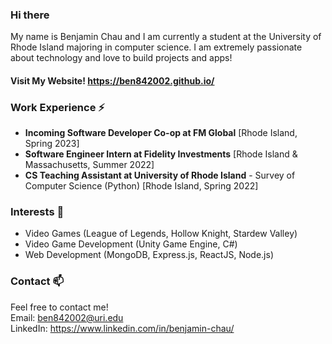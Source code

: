 ### Hi there

My name is Benjamin Chau and I am currently a student at the University of Rhode Island majoring in computer science. I am extremely passionate about technology and love to build projects and apps!

#### Visit My Website! https://ben842002.github.io/

### Work Experience ⚡
- <b>Incoming Software Developer Co-op at FM Global</b> [Rhode Island, Spring 2023]
- <b>Software Engineer Intern at Fidelity Investments</b> [Rhode Island & Massachusetts, Summer 2022]
- <b>CS Teaching Assistant at University of Rhode Island</b> - Survey of Computer Science (Python) [Rhode Island, Spring 2022]

### Interests 💬
- Video Games (League of Legends, Hollow Knight, Stardew Valley)
- Video Game Development (Unity Game Engine, C#)
- Web Development (MongoDB, Express.js, ReactJS, Node.js)

### Contact 📫
Feel free to contact me!  
Email: ben842002@uri.edu  
LinkedIn: https://www.linkedin.com/in/benjamin-chau/

<!--
Here are some ideas to get you started:

- 🔭 I’m currently working on ...
- 🌱 I’m currently learning ...
- 👯 I’m looking to collaborate on ...
- 🤔 I’m looking for help with ...
- 💬 Ask me about ...
- 📫 How to reach me: ...
- 😄 Pronouns: ...
- ⚡ Fun fact: ...
-->
